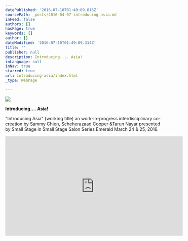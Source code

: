 ```yaml
---
datePublished: '2016-07-10T01:49:09.816Z'
sourcePath: _posts/2016-04-07-introducing-asia.md
inFeed: false
authors: []
hasPage: true
keywords: []
author: []
dateModified: '2016-07-10T01:49:09.314Z'
title: ''
publisher: null
description: Introducing.... Asia!
inLanguage: null
inNav: true
starred: true
url: introducing-asia/index.html
_type: WebPage

---
```

![](https://the-grid-user-content.s3-us-west-2.amazonaws.com/63a246e3-d2be-4e46-aff4-fa16b14b0037.jpg)

**Introducing.... Asia!**

"Introducing Asia" (working title) an work-in-progress interdisciplinary co-creation by Sammy Chien, Scheherazaad Cooper &Tarun Nayar presented by Small Stage in Small Stage Salon Series Emerald‬ March 24 & 25, 2016\.

<iframe width="560" height="315" src="https://www.youtube.com/embed/-L021jcddus" frameborder="0" allowfullscreen\></iframe\>

Co-created by Sammy Chien, Scheherazaad Cooper & Tarun Nayar

Dance - Scheherazaad Cooper

Music - Tarun Nayar

New Media/audiovisual - Sammy Chien

Artistic Producer - Julie-anne Saroyan

Film shot & edited by Joseph Klymkiw

a project of the smallstage incubator

thanks to the Emerald Room and Arts Club Theatre Company

[smallstage.ca][0]

[0]: http://smallstage.ca/